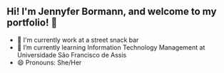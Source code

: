 ## Hi! I'm Jennyfer Bormann, and welcome to my portfolio! 👋


- 🔭 I'm currently work at a street snack bar
- 🌱 I’m currently learning Information Technology Management at Universidade São Francisco de Assis
- 😄 Pronouns: She/Her
